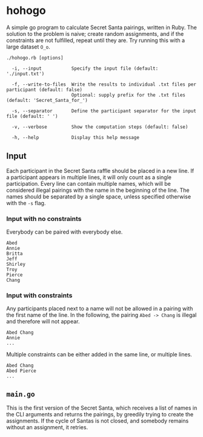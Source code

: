 # hohogo
A simple go program to calculate Secret Santa pairings, written in Ruby. The solution to the problem is naive; create random assignments, and if the constraints are not fulfilled, repeat until they are. Try running this with a large dataset `O_o`.

```
./hohogo.rb [options]

  -i, --input           Specify the input file (default: './input.txt')

  -f, --write-to-files  Write the results to individual .txt files per participant (default: false)
                        Optional: supply prefix for the .txt files (default: 'Secret_Santa_for_')

  -s, --separator       Define the participant separator for the input file (default: ' ')

  -v, --verbose         Show the computation steps (default: false)

  -h, --help            Display this help message
```

## Input
Each participant in the Secret Santa raffle should be placed in a new line. If a participant appears in multiple lines, it will only count as a single participation. Every line can contain multiple names, which will be considered illegal pairings with the name in the beginning of the line. The names should be separated by a single space, unless specified otherwise with the `-s` flag.

### Input with no constraints
Everybody can be paired with everybody else.
```
Abed
Annie
Britta
Jeff
Shirley
Troy
Pierce
Chang
```

### Input with constraints
Any participants placed next to a name will not be allowed in a pairing with the first name of the line. In the following, the pairing `Abed -> Chang` is illegal and therefore will not appear.
```
Abed Chang
Annie
...
```

Multiple constraints can be either added in the same line, or multiple lines.
```
Abed Chang
Abed Pierce
...
```

## `main.go`
This is the first version of the Secret Santa, which receives a list of names in the CLI arguments and returns the pairings, by greedily trying to create the assignments. If the cycle of Santas is not closed, and somebody remains without an assignment, it retries.
